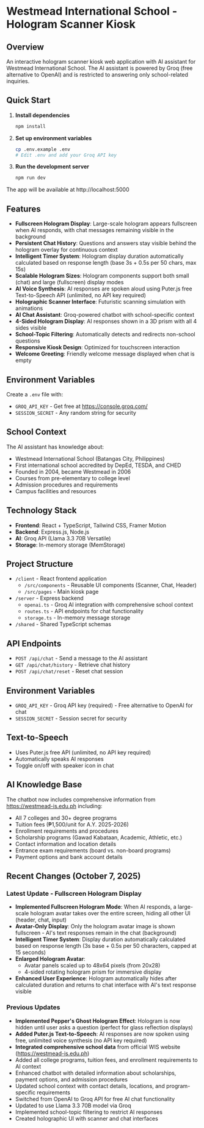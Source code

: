 # Westmead International School - Hologram Scanner Kiosk

## Overview
An interactive hologram scanner kiosk web application with AI assistant for Westmead International School. The AI assistant is powered by Groq (free alternative to OpenAI) and is restricted to answering only school-related inquiries.

## Quick Start

1. **Install dependencies**
   ```bash
   npm install
   ```

2. **Set up environment variables**
   ```bash
   cp .env.example .env
   # Edit .env and add your Groq API key
   ```

3. **Run the development server**
   ```bash
   npm run dev
   ```

The app will be available at http://localhost:5000

## Features
- **Fullscreen Hologram Display**: Large-scale hologram appears fullscreen when AI responds, with chat messages remaining visible in the background
- **Persistent Chat History**: Questions and answers stay visible behind the hologram overlay for continuous context
- **Intelligent Timer System**: Hologram display duration automatically calculated based on response length (base 3s + 0.5s per 50 chars, max 15s)
- **Scalable Hologram Sizes**: Hologram components support both small (chat) and large (fullscreen) display modes
- **AI Voice Synthesis**: AI responses are spoken aloud using Puter.js free Text-to-Speech API (unlimited, no API key required)
- **Holographic Scanner Interface**: Futuristic scanning simulation with animations
- **AI Chat Assistant**: Groq-powered chatbot with school-specific context
- **4-Sided Hologram Display**: AI responses shown in a 3D prism with all 4 sides visible
- **School-Topic Filtering**: Automatically detects and redirects non-school questions
- **Responsive Kiosk Design**: Optimized for touchscreen interaction
- **Welcome Greeting**: Friendly welcome message displayed when chat is empty

## Environment Variables
Create a `.env` file with:
- `GROQ_API_KEY` - Get free at https://console.groq.com/
- `SESSION_SECRET` - Any random string for security

## School Context
The AI assistant has knowledge about:
- Westmead International School (Batangas City, Philippines)
- First international school accredited by DepEd, TESDA, and CHED
- Founded in 2004, became Westmead in 2006
- Courses from pre-elementary to college level
- Admission procedures and requirements
- Campus facilities and resources

## Technology Stack
- **Frontend**: React + TypeScript, Tailwind CSS, Framer Motion
- **Backend**: Express.js, Node.js
- **AI**: Groq API (Llama 3.3 70B Versatile)
- **Storage**: In-memory storage (MemStorage)

## Project Structure
- `/client` - React frontend application
  - `/src/components` - Reusable UI components (Scanner, Chat, Header)
  - `/src/pages` - Main kiosk page
- `/server` - Express backend
  - `openai.ts` - Groq AI integration with comprehensive school context
  - `routes.ts` - API endpoints for chat functionality
  - `storage.ts` - In-memory message storage
- `/shared` - Shared TypeScript schemas

## API Endpoints
- `POST /api/chat` - Send a message to the AI assistant
- `GET /api/chat/history` - Retrieve chat history
- `POST /api/chat/reset` - Reset chat session

## Environment Variables
- `GROQ_API_KEY` - Groq API key (required) - Free alternative to OpenAI for chat
- `SESSION_SECRET` - Session secret for security

## Text-to-Speech
- Uses Puter.js free API (unlimited, no API key required)
- Automatically speaks AI responses
- Toggle on/off with speaker icon in chat

## AI Knowledge Base
The chatbot now includes comprehensive information from https://westmead-is.edu.ph including:
- All 7 colleges and 30+ degree programs
- Tuition fees (₱1,500/unit for A.Y. 2025-2026)
- Enrollment requirements and procedures
- Scholarship programs (Gawad Kabataan, Academic, Athletic, etc.)
- Contact information and location details
- Entrance exam requirements (board vs. non-board programs)
- Payment options and bank account details

## Recent Changes (October 7, 2025)

### Latest Update - Fullscreen Hologram Display
- **Implemented Fullscreen Hologram Mode**: When AI responds, a large-scale hologram avatar takes over the entire screen, hiding all other UI (header, chat, input)
- **Avatar-Only Display**: Only the hologram avatar image is shown fullscreen - AI's text responses remain in the chat (background)
- **Intelligent Timer System**: Display duration automatically calculated based on response length (3s base + 0.5s per 50 characters, capped at 15 seconds)
- **Enlarged Hologram Avatar**: 
  - Avatar panels scaled up to 48x64 pixels (from 20x28)
  - 4-sided rotating hologram prism for immersive display
- **Enhanced User Experience**: Hologram automatically hides after calculated duration and returns to chat interface with AI's text response visible

### Previous Updates
- **Implemented Pepper's Ghost Hologram Effect**: Hologram is now hidden until user asks a question (perfect for glass reflection displays)
- **Added Puter.js Text-to-Speech**: AI responses are now spoken using free, unlimited voice synthesis (no API key required)
- **Integrated comprehensive school data** from official WIS website (https://westmead-is.edu.ph)
- Added all college programs, tuition fees, and enrollment requirements to AI context
- Enhanced chatbot with detailed information about scholarships, payment options, and admission procedures
- Updated school context with contact details, locations, and program-specific requirements
- Switched from OpenAI to Groq API for free AI chat functionality
- Updated to use Llama 3.3 70B model via Groq
- Implemented school-topic filtering to restrict AI responses
- Created holographic UI with scanner and chat interfaces
